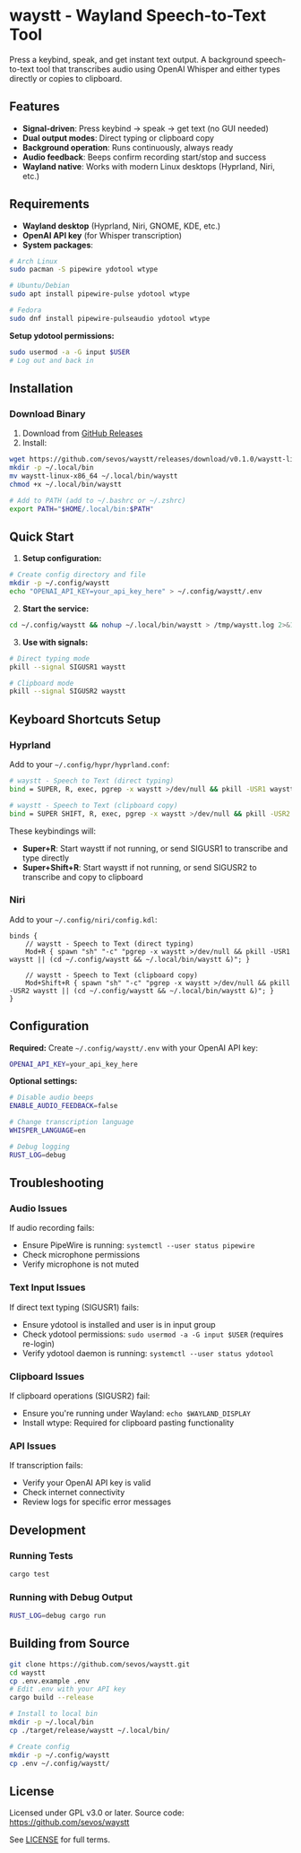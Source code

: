 # waystt - Wayland Speech-to-Text Tool

Press a keybind, speak, and get instant text output. A background speech-to-text tool that transcribes audio using OpenAI Whisper and either types directly or copies to clipboard.

## Features

- **Signal-driven**: Press keybind → speak → get text (no GUI needed)
- **Dual output modes**: Direct typing or clipboard copy
- **Background operation**: Runs continuously, always ready
- **Audio feedback**: Beeps confirm recording start/stop and success
- **Wayland native**: Works with modern Linux desktops (Hyprland, Niri, etc.)

## Requirements

- **Wayland desktop** (Hyprland, Niri, GNOME, KDE, etc.)
- **OpenAI API key** (for Whisper transcription)
- **System packages**:

```bash
# Arch Linux
sudo pacman -S pipewire ydotool wtype

# Ubuntu/Debian  
sudo apt install pipewire-pulse ydotool wtype

# Fedora
sudo dnf install pipewire-pulseaudio ydotool wtype
```

**Setup ydotool permissions:**
```bash
sudo usermod -a -G input $USER
# Log out and back in
```

## Installation

### Download Binary

1. Download from [GitHub Releases](https://github.com/sevos/waystt/releases)
2. Install:

```bash
wget https://github.com/sevos/waystt/releases/download/v0.1.0/waystt-linux-x86_64
mkdir -p ~/.local/bin
mv waystt-linux-x86_64 ~/.local/bin/waystt
chmod +x ~/.local/bin/waystt

# Add to PATH (add to ~/.bashrc or ~/.zshrc)
export PATH="$HOME/.local/bin:$PATH"
```

## Quick Start

1. **Setup configuration:**
```bash
# Create config directory and file
mkdir -p ~/.config/waystt
echo "OPENAI_API_KEY=your_api_key_here" > ~/.config/waystt/.env
```

2. **Start the service:**
```bash
cd ~/.config/waystt && nohup ~/.local/bin/waystt > /tmp/waystt.log 2>&1 & disown
```

3. **Use with signals:**
```bash
# Direct typing mode
pkill --signal SIGUSR1 waystt

# Clipboard mode  
pkill --signal SIGUSR2 waystt
```

## Keyboard Shortcuts Setup

### Hyprland

Add to your `~/.config/hypr/hyprland.conf`:

```bash
# waystt - Speech to Text (direct typing)
bind = SUPER, R, exec, pgrep -x waystt >/dev/null && pkill -USR1 waystt || (cd ~/.config/waystt && ~/.local/bin/waystt &)

# waystt - Speech to Text (clipboard copy)  
bind = SUPER SHIFT, R, exec, pgrep -x waystt >/dev/null && pkill -USR2 waystt || (cd ~/.config/waystt && ~/.local/bin/waystt &)
```

These keybindings will:
- **Super+R**: Start waystt if not running, or send SIGUSR1 to transcribe and type directly
- **Super+Shift+R**: Start waystt if not running, or send SIGUSR2 to transcribe and copy to clipboard

### Niri

Add to your `~/.config/niri/config.kdl`:

```kdl
binds {
    // waystt - Speech to Text (direct typing)
    Mod+R { spawn "sh" "-c" "pgrep -x waystt >/dev/null && pkill -USR1 waystt || (cd ~/.config/waystt && ~/.local/bin/waystt &)"; }
    
    // waystt - Speech to Text (clipboard copy)
    Mod+Shift+R { spawn "sh" "-c" "pgrep -x waystt >/dev/null && pkill -USR2 waystt || (cd ~/.config/waystt && ~/.local/bin/waystt &)"; }
}
```

## Configuration

**Required:** Create `~/.config/waystt/.env` with your OpenAI API key:

```bash
OPENAI_API_KEY=your_api_key_here
```

**Optional settings:**
```bash
# Disable audio beeps
ENABLE_AUDIO_FEEDBACK=false

# Change transcription language  
WHISPER_LANGUAGE=en

# Debug logging
RUST_LOG=debug
```


## Troubleshooting

### Audio Issues

If audio recording fails:
- Ensure PipeWire is running: `systemctl --user status pipewire`
- Check microphone permissions
- Verify microphone is not muted

### Text Input Issues

If direct text typing (SIGUSR1) fails:
- Ensure ydotool is installed and user is in input group
- Check ydotool permissions: `sudo usermod -a -G input $USER` (requires re-login)
- Verify ydotool daemon is running: `systemctl --user status ydotool`

### Clipboard Issues

If clipboard operations (SIGUSR2) fail:
- Ensure you're running under Wayland: `echo $WAYLAND_DISPLAY`
- Install wtype: Required for clipboard pasting functionality

### API Issues

If transcription fails:
- Verify your OpenAI API key is valid
- Check internet connectivity
- Review logs for specific error messages

## Development

### Running Tests

```bash
cargo test
```

### Running with Debug Output

```bash
RUST_LOG=debug cargo run
```

## Building from Source

```bash
git clone https://github.com/sevos/waystt.git
cd waystt
cp .env.example .env
# Edit .env with your API key
cargo build --release

# Install to local bin
mkdir -p ~/.local/bin
cp ./target/release/waystt ~/.local/bin/

# Create config
mkdir -p ~/.config/waystt
cp .env ~/.config/waystt/
```

## License

Licensed under GPL v3.0 or later. Source code: https://github.com/sevos/waystt

See [LICENSE](LICENSE) for full terms.